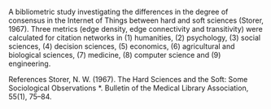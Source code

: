 A bibliometric study investigating the differences in the degree of consensus in the Internet of Things between hard and soft sciences (Storer, 1967).
Three metrics (edge density, edge connectivity and transitivity) were calculated for citation networks in (1) humanities, (2) psychology, (3) social sciences, 
(4) decision sciences, (5) economics, (6) agricultural and biological sciences, (7) medicine, (8) computer science and (9) engineering.

References
Storer, N. W. (1967). The Hard Sciences and the Soft: Some Sociological Observations *. Bulletin of the Medical Library Association, 55(1), 75–84.
